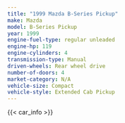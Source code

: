 ```yaml
---
title: "1999 Mazda B-Series Pickup"
make: Mazda
model: B-Series Pickup
year: 1999
engine-fuel-type: regular unleaded
engine-hp: 119
engine-cylinders: 4
transmission-type: Manual
driven-wheels: Rear wheel drive
number-of-doors: 4
market-category: N/A
vehicle-size: Compact
vehicle-style: Extended Cab Pickup
---
```


{{< car_info >}}
